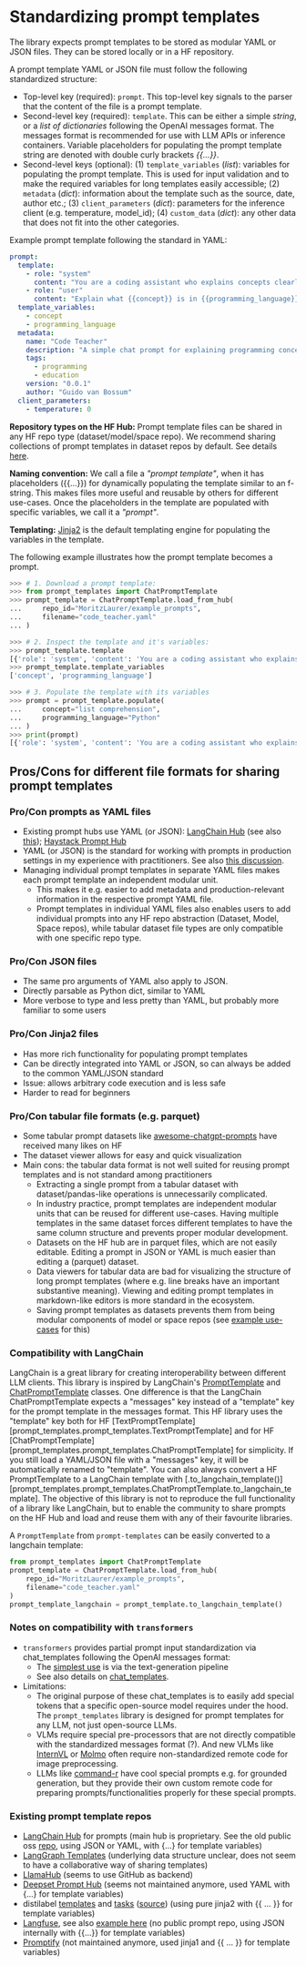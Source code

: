 # Standardizing prompt templates

The library expects prompt templates to be stored as modular YAML or JSON files. They can be stored locally or in a HF repository.

A prompt template YAML or JSON file must follow the following standardized structure:

- Top-level key (required): `prompt`. This top-level key signals to the parser that the content of the file is a prompt template.
- Second-level key (required): `template`. This can be either a simple _string_, or a _list of dictionaries_ following the OpenAI messages format. The messages format is recommended for use with LLM APIs or inference containers. Variable placeholders for populating the prompt template string are denoted with double curly brackets _{{...}}_.
- Second-level keys (optional): (1) `template_variables` (_list_): variables for populating the prompt template. This is used for input validation and to make the required variables for long templates easily accessible; (2) `metadata` (_dict_): information about the template such as the source, date, author etc.; (3) `client_parameters` (_dict_): parameters for the inference client (e.g. temperature, model_id); (4) `custom_data` (_dict_): any other data that does not fit into the other categories.

Example prompt template following the standard in YAML: 
```yaml
prompt:
  template:
    - role: "system"
      content: "You are a coding assistant who explains concepts clearly and provides short examples."
    - role: "user"
      content: "Explain what {{concept}} is in {{programming_language}}."
  template_variables:
    - concept
    - programming_language
  metadata:
    name: "Code Teacher"
    description: "A simple chat prompt for explaining programming concepts with examples"
    tags:
      - programming
      - education
    version: "0.0.1"
    author: "Guido van Bossum"
  client_parameters:
    - temperature: 0
```

**Repository types on the HF Hub:** Prompt template files can be shared in any HF repo type (dataset/model/space repo). We recommend sharing collections of prompt templates in dataset repos by default. See details [here](repo_types_examples.md).

**Naming convention:** We call a file a *"prompt template"*, when it has placeholders ({{...}}) for dynamically populating the template similar to an f-string. This makes files more useful and reusable by others for different use-cases. Once the placeholders in the template are populated with specific variables, we call it a *"prompt"*. 

**Templating:** [Jinja2](https://jinja.palletsprojects.com/en/stable/) is the default templating engine for populating the variables in the template. 

The following example illustrates how the prompt template becomes a prompt. 

```python
>>> # 1. Download a prompt template:
>>> from prompt_templates import ChatPromptTemplate
>>> prompt_template = ChatPromptTemplate.load_from_hub(
...     repo_id="MoritzLaurer/example_prompts",
...     filename="code_teacher.yaml"
... )

>>> # 2. Inspect the template and it's variables:
>>> prompt_template.template
[{'role': 'system', 'content': 'You are a coding assistant who explains concepts clearly and provides short examples.'}, {'role': 'user', 'content': 'Explain what {{concept}} is in {{programming_language}}.'}]
>>> prompt_template.template_variables
['concept', 'programming_language']

>>> # 3. Populate the template with its variables
>>> prompt = prompt_template.populate(
...     concept="list comprehension",
...     programming_language="Python"
... )
>>> print(prompt)
[{'role': 'system', 'content': 'You are a coding assistant who explains concepts clearly and provides short examples.'}, {'role': 'user', 'content': 'Explain what list comprehension is in Python.'}]

```



## Pros/Cons for different file formats for sharing prompt templates

### Pro/Con prompts as YAML files
- Existing prompt hubs use YAML (or JSON): [LangChain Hub](https://smith.langchain.com/hub) (see also [this](https://github.com/hwchase17/langchain-hub/blob/master/prompts/README.md)); 
[Haystack Prompt Hub](https://haystack.deepset.ai/blog/share-and-use-prompt-with-prompthub)
- YAML (or JSON) is the standard for working with prompts in production settings in my experience with practitioners. See also [this discussion](https://github.com/langchain-ai/langchain/discussions/21672).
- Managing individual prompt templates in separate YAML files makes each prompt template an independent modular unit. 
    - This makes it e.g. easier to add metadata and production-relevant information in the respective prompt YAML file.
    - Prompt templates in individual YAML files also enables users to add individual prompts into any HF repo abstraction (Dataset, Model, Space repos), while tabular dataset file types are only compatible with one specific repo type.

### Pro/Con JSON files
- The same pro arguments of YAML also apply to JSON. 
- Directly parsable as Python dict, similar to YAML
- More verbose to type and less pretty than YAML, but probably more familiar to some users

### Pro/Con Jinja2 files
- Has more rich functionality for populating prompt templates
- Can be directly integrated into YAML or JSON, so can always be added to the common YAML/JSON standard
- Issue: allows arbitrary code execution and is less safe
- Harder to read for beginners

### Pro/Con tabular file formats (e.g. parquet)
- Some tabular prompt datasets like [awesome-chatgpt-prompts](https://huggingface.co/datasets/fka/awesome-chatgpt-prompts) have received many likes on HF
- The dataset viewer allows for easy and quick visualization
- Main cons: the tabular data format is not well suited for reusing prompt templates 
and is not standard among practitioners
    - Extracting a single prompt from a tabular dataset with dataset/pandas-like operations is unnecessarily complicated.
    - In industry practice, prompt templates are independent modular units that can be reused for different use-cases. Having multiple templates in the same dataset forces different templates to have the same column structure and prevents proper modular development.  
    - Datasets on the HF hub are in parquet files, which are not easily editable. Editing a prompt in JSON or YAML is much easier than editing a (parquet) dataset. 
    - Data viewers for tabular data are bad for visualizing the structure of long prompt templates (where e.g. line breaks have an important substantive meaning). Viewing and editing prompt templates in markdown-like editors is more standard in the ecosystem.
    - Saving prompt templates as datasets prevents them from being modular components of model or space repos (see [example use-cases](repo_types_examples.md) for this) 



### Compatibility with LangChain
LangChain is a great library for creating interoperability between different LLM clients.
This library is inspired by LangChain's [PromptTemplate](https://python.langchain.com/api_reference/core/prompts/langchain_core.prompts.prompt.PromptTemplate.html) and [ChatPromptTemplate](https://python.langchain.com/api_reference/core/prompts/langchain_core.prompts.chat.ChatPromptTemplate.html) classes. One difference is that the LangChain ChatPromptTemplate expects a "messages" key instead of a "template" key for the prompt template in the messages format. This HF library uses the "template" key both for HF [TextPromptTemplate][prompt_templates.prompt_templates.TextPromptTemplate] and for HF [ChatPromptTemplate][prompt_templates.prompt_templates.ChatPromptTemplate] for simplicity. If you still load a YAML/JSON file with a "messages" key, it will be automatically renamed to "template". You can also always convert a HF PromptTemplate to a LangChain template with [.to_langchain_template()][prompt_templates.prompt_templates.ChatPromptTemplate.to_langchain_template]. The objective of this library is not to reproduce the full functionality of a library like LangChain, but to enable the community to share prompts on the HF Hub and load and reuse them with any of their favourite libraries. 


A `PromptTemplate` from `prompt-templates` can be easily converted to a langchain template: 

```py
from prompt_templates import ChatPromptTemplate
prompt_template = ChatPromptTemplate.load_from_hub(
    repo_id="MoritzLaurer/example_prompts",
    filename="code_teacher.yaml"
)
prompt_template_langchain = prompt_template.to_langchain_template()
```


### Notes on compatibility with `transformers`
- `transformers` provides partial prompt input standardization via chat_templates following the OpenAI messages format:
    - The [simplest use](https://huggingface.co/docs/transformers/en/conversations) is via the text-generation pipeline
    - See also details on [chat_templates](https://huggingface.co/docs/transformers/main/en/chat_templating).
- Limitations: 
    - The original purpose of these chat_templates is to easily add special tokens that a specific open-source model requires under the hood. The `prompt_templates` library is designed for prompt templates for any LLM, not just open-source LLMs.   
    - VLMs require special pre-processors that are not directly compatible with the standardized messages format (?). And new VLMs like [InternVL](https://huggingface.co/OpenGVLab/InternVL2-1B/blob/main/tokenizer_config.json) or [Molmo](https://huggingface.co/allenai/Molmo-7B-D-0924) often require non-standardized remote code for image preprocessing. 
    - LLMs like [command-r](https://huggingface.co/CohereForAI/c4ai-command-r-plus-08-2024) have cool special prompts e.g. for grounded generation, but they provide their own custom remote code for preparing prompts/functionalities properly for these special prompts.



### Existing prompt template repos
- [LangChain Hub](https://smith.langchain.com/hub) for prompts (main hub is proprietary. See the old public oss [repo](https://github.com/hwchase17/langchain-hub), using JSON or YAML, with {...} for template variables)
- [LangGraph Templates](https://blog.langchain.dev/launching-langgraph-templates/) (underlying data structure unclear, does not seem to have a collaborative way of sharing templates)
- [LlamaHub](https://llamahub.ai/) (seems to use GitHub as backend)
- [Deepset Prompt Hub](https://github.com/deepset-ai/prompthub) (seems not maintained anymore, used YAML with {...} for template variables)
- distilabel [templates](https://github.com/argilla-io/distilabel/tree/main/src/distilabel/steps/tasks/templates) and [tasks](https://distilabel.argilla.io/latest/components-gallery/tasks/) ([source](https://github.com/argilla-io/distilabel/tree/main/src/distilabel/steps/tasks)) (using pure jinja2 with {{ ... }} for template variables)
- [Langfuse](https://langfuse.com/docs/prompts/get-started), see also [example here](https://langfuse.com/guides/cookbook/prompt_management_langchain) (no public prompt repo, using JSON internally with {{...}} for template variables)
- [Promptify](https://github.com/promptslab/Promptify/tree/27a53fa8e8f2a4d90f887d06ece65a44466f873a/promptify/prompts) (not maintained anymore, used jinja1 and {{ ... }} for template variables)
